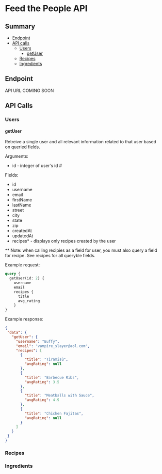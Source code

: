 # Feed the People API


## Summary
  - [Endpoint](#endpoint)
  - [API calls](#api-calls)
    - [Users](#users)
      - [getUser](#getuser)
    - [Recipes](#recipes)
    - [Ingredients](#ingredients)
    
    
## Endpoint

API URL COMING SOON

## API Calls
### Users
#### getUser
Retreive a single user and all relevant information related to that user based on queried fields.

Arguments:
- id - integer of user's id #

Fields:
- id
- username
- email
- firstName
- lastName
- street
- city
- state
- zip
- createdAt
- updatedAt
- recipes* - displays only recipes created by the user

** Note: when calling recipies as a field for user, you must also query a field for recipe. See recipes for all queryble fields.

    
Example request:
```graphql
query {
  getUser(id: 2) {
    username
    email
    recipes {
      title
      avg_rating
    }
}
 ```
 
 Example response:
 ```json
 {
  "data": {
    "getUser": {
      "username": "Buffy",
      "email": "vampire_slayer@aol.com",
      "recipes": [
        {
          "title": "Tiramisù",
          "avgRating": null
        },
        {
          "title": "Barbecue Ribs",
          "avgRating": 3.5
        },
        {
          "title": "Meatballs with Sauce",
          "avgRating": 4.9
        },
        {
          "title": "Chicken Fajitas",
          "avgRating": null
        }
      ]
    }
  }
}
 ```
  ### Recipes
  ### Ingredients
